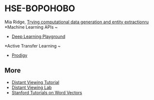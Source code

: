 # HSE-BOPOHOBO


Mia Ridge, [Trying computational data generation and entity extraction](http://www.openobjects.org.uk/2017/02/trying-computational-data-generation-and-entity-extraction/)[ru](https://translate.google.com/translate?sl=en&tl=ru&js=y&prev=_t&hl=en&ie=UTF-8&u=http%3A%2F%2Fwww.openobjects.org.uk%2F2017%2F02%2Ftrying-computational-data-generation-and-entity-extraction%2F&edit-text=&act=url)
 *Machine Learning APIs ~
 
 
- [Deep Learning Playground](http://104.131.28.158)

*Active Transfer Learning ~

- [Prodigy](https://prodi.gy/demo?view_id=ner)


## More
- [Distant Viewing Tutorial](https://github.com/statsmaths/distant-viewing-tutorial)
- [Distant Viewing Lab](https://distantviewing.org/)
- [Stanford Tutorials on Word Vectors](https://github.com/sul-cidr/dh2018-word-vector-workshops)

